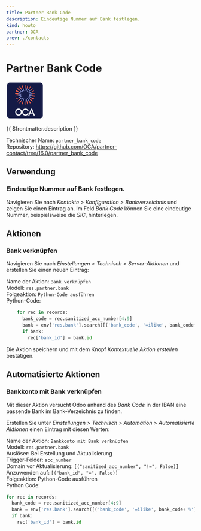 ```yaml
---
title: Partner Bank Code
description: Eindeutige Nummer auf Bank festlegen.
kind: howto
partner: OCA
prev: ./contacts
---
```


# Partner Bank Code

![icon_oca_app](attachments/icon_oca_app.png)

{{ $frontmatter.description }}

Technischer Name: `partner_bank_code`\
Repository: <https://github.com/OCA/partner-contact/tree/16.0/partner_bank_code>

## Verwendung

### Eindeutige Nummer auf Bank festlegen.

Navigieren Sie nach _Kontakte > Konfiguration > Bankverzeichnis_ und zeigen Sie einen Eintrag an. Im Feld _Bank Code_ können Sie eine eindeutige Nummer, beispielsweise die _SIC_, hinterlegen.

## Aktionen

### Bank verknüpfen

Navigieren Sie nach _Einstellungen > Technisch > Server-Aktionen_ und erstellen Sie einen neuen Eintrag:

Name der Aktion: `Bank verknüpfen`\
Modell: `res.partner.bank`\
Folgeaktion: `Python-Code ausführen`\
Python-Code:

```python
	for rec in records:
	  bank_code = rec.sanitized_acc_number[4:9]
	  bank = env['res.bank'].search([('bank_code', '=ilike', bank_code+'%')], limit=1)
	  if bank:
	    rec['bank_id'] = bank.id
```

Die Aktion speichern und mit dem Knopf _Kontextuelle Aktion erstellen_ bestätigen.

## Automatisierte Aktionen

### Bankkonto mit Bank verknüpfen

Mit dieser Aktion versucht Odoo anhand des _Bank Code_ in der IBAN eine passende Bank im Bank-Verzeichnis zu finden.

Erstellen Sie unter _Einstellungen > Technisch > Automation > Automatisierte Aktionen_ einen Eintrag mit diesen Werten:

Name der Aktion: `Bankkonto mit Bank verknüpfen`\
Modell: `res.partner.bank`\
Auslöser: Bei Erstellung und Aktualisierung\
Trigger-Felder: `acc_number`\
Domain vor Aktualisierung: `[("sanitized_acc_number", "!=", False)]`\
Anzuwenden auf: `[("bank_id", "=", False)]`\
Folgeaktion: Python-Code ausführen\
Python Code:

```python
for rec in records:
  bank_code = rec.sanitized_acc_number[4:9]
  bank = env['res.bank'].search([('bank_code', '=ilike', bank_code+'%')], limit=1)
  if bank:
    rec['bank_id'] = bank.id
```
